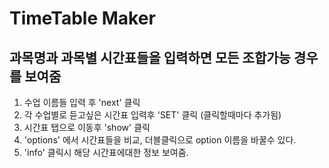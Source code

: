 # TimeTable Maker
## 과목명과 과목별 시간표들을 입력하면 모든 조합가능 경우를 보여줌

1. 수업 이름들 입력 후 'next' 클릭
2. 각 수업별로 듣고싶은 시간표 입력후 'SET' 클릭 (클릭할때마다 추가됨)
3. 시간표 탭으로 이동후 'show' 클릭
4. 'options' 에서 시간표들을 비교, 더블클릭으로 option 이름을 바꿀수 있다.
5. 'info' 클릭시 해당 시간표에대한 정보 보여줌.